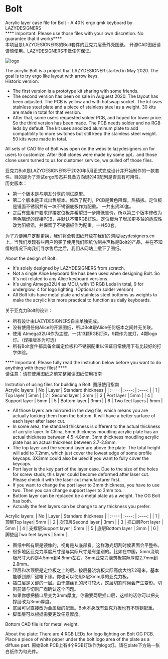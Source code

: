 # Bolt
Acrylic layer case file for Bolt - A 40% ergo qmk keyboard by LAZYDESIGNERS  
**** Important: Please use those files with your own discretion. No guarantee that it works****  
本项目是LAZYDESIGNERS的Bolt套件的亚克力层叠外壳图纸。
开源CAD图纸请谨慎使用。LAZYDESIGNERS不做任何保证。

![logo](http://lazydesigners.cn/wp-content/uploads/2021/09/boltlogo-01-01.jpg)

The acrylic Bolt is a project that LAZYDESIGNER started in May 2020. 
The goal is to try ergo like layout with arrow keys.  
Historic version:
* The first version is a prototype kit sharing with some friends.
* The second version has been on sale in Auguest 2020. The layout has been adjusted. The PCB is yellow and with hotswap socket. The kit uses stainless steel plate and a piece of stainless steel as a weight. 30 kits are made in total for that version.
* After that, some users requested solder PCB, and hoped for lower price. So the third version has been made. The PCB needs solder and no RGB leds by default. The kit uses anodized aluminum plate to add compatiblity to more switches but still keep the stainless steel weight. 50 kits were made in total.

All sets of CAD file of Bolt was open on the website lazydesigners.cn for users to customize. After Bolt clones were made by some ppl，and those clone users turned to us for customer service, we pulled off those files. 

亚克力Bolt是LAZYDESIGNERS于2020年5月正式完成设计并开始制作的一款套件。目的是为了测试ergo形态并具备方向键的40配列是否具有可用性。  
历史版本：
* 第一个版本是与朋友分享的测试原型。
* 第二个版本是正式出售版本。修改了配列，PCB是黄色阻焊，热插拔。定位板是镜面不锈钢并有一块不锈钢底板作为配重。 一共出货30套。
* 之后有些用户要求焊接定位板并希望进一步降低售价，所以第三个版本修改为黑色阻焊的焊接PCB，并默认不带RGB灯珠。定位板为了增加更多轴的适应性改为阳极铝，并保留了不锈钢板作为配重。一共50套。 

为了方便用户定制更换，我们将全套图纸开放在我们的网站lazydesigners.cn上。当我们发现有些用户购买了使用我们图纸仿制并声称是Bolt的产品，并在不知情的情况下向我们寻求售后之后，我们从网站上撤下了图纸。  

About the design of Bolt:
* It's solely designed by LAZYDESIGNERS from scratch. 
* Not a single Alice keyboard file has been used when designing Bolt. So It's not related to any Alice keyboard versions. 
* It's using Atmega32U4 as MCU, with 13 RGB Leds in total, 9 for underglow, 4 for logo lighting. (Optional on solder version)
* All Bolt kits have metal plate and stainless steel bottoms as weights to make the acrylic kits more practical to function as daily keyboards.

关于亚克力Bolt的设计：
* 所有设计由LAZYDESIGNERS自主单独完成。
* 没有使用任何Alice的开源图纸，所以Bolt跟Alice任何版本之间并无关联。
* 使用 Atmega32U4作为主控，一共13颗RGB灯珠，9颗作为底灯，4颗logo灯。（焊接版本为可选）
* 所有Bolt套件都具备金属定位板和不锈钢配重以保证日常使用下有比较好的打字体验。

**** Important: Please fully read the instrution below before you want to do anything with these files! ****  
请注意：请在使用图纸之前完整阅读图纸使用指南

Instrution of using files for building a Bolt:
图纸使用指南  
Acrylic layers:
| No | Layer | Standard thickness |
| :----:|  :----: | :----: |
| 1 | Top layer | 5mm |
| 2 | Second layer | 3mm |
| 3 | Port layer | 5mm |
| 4 | Support layer | 5mm |
| 5 | Bottom layer | 3mm |
| 6 | Two feet layers | 5mm |  

* All those layers are mirrored in the dwg file, which means you are actually looking them from the bottom. It will have a better surface of each layer after laser cut.
* In some area, the standard thickness is different to the actual thickness of acrylic layer. In China, 5mm thickness moudling acrylic plate has an actual thickness between 4.5-4.8mm. 3mm thickness moudling acrylic plate has an actual thickness between 2.7-2.8mm.
* The top layer and the second layer are above the plate. The total height will add to 7.2mm, which just cover the lowest edge of some profile keycaps. 3X3mm could also be used if you want to fully cover the keycaps.
* Port layer is the key part of the layer case. Due to the size of the holes for screw studs, this layer could become deformed after laser cut. Please check it with the laser cut manufacturer first.
* If you want to change the port layer to 3mm thickness, you have to use two. Then you can change support layer to 3mm too.
* Bottom layer can be replaced be a metal plate as a weight. The OG Bolt has both.
* Actually the feet layers can be change to any thickness you prefer. 

Acrylic layers:
| No | Layer | Standard thickness |
| :----:|  :----: | :----: |
| 1 | 顶层Top layer| 5mm |
| 2 | 次顶层Second layer | 3mm |
| 3 | 插口层Port layer | 5mm |
| 4 | 支撑层Support layer | 5mm |
| 5 | 底层Bottom layer | 3mm |
| 6 | 脚垫层Two feet layers | 5mm |  

* 图纸中所有层是镜像的，视角是从底部看。这样激光切割时候表面会平整些。
* 很多地区亚克力厚度尺寸是与实际尺寸是有差别的。比如在中国，5mm浇筑板尺寸大约是4.5mm到4.8mm左右，3mm亚克力浇筑板实际厚度2.7mm到2.8mm。
* 顶层和次顶层是定位板之上的层。按层叠浇筑板实际高度大约7.2毫米，基本能够到原厂键帽下缘。你也可以使用3层3mm厚的亚克力板。
* 插口层是关键的一层。由于螺丝孔的尺寸较大，这层切割时候会产生变形。切割前请与切割厂商确认这个问题。
* 如果你想把插口层变为3mm厚度，你需要两层插口层，这样的话你可以把支撑层改为3mm厚度。
* 底层可以直接改为金属板的配重。Bolt本身既有亚克力板也有不锈钢配重。
* 脚垫层可以根据需要更改任意厚度。

Bottom CAD file is for metal weight.

About the plate:
There are 4 RGB LEDs for logo lighting on Bolt OG PCB. Place a piece of white paper under the bolt logo area of the plate as a diffuse part. 
原始Bolt PCB上有4个RGB灯珠作为logo灯。请在plate下方贴一张白纸作为匀光件。


